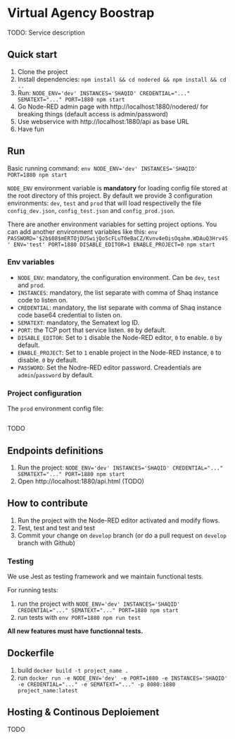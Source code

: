 # Virtual Agency Boostrap

TODO: Service description

## Quick start

1. Clone the project
2. Install dependencies: `npm install && cd nodered && npm install && cd ..`
3. Run: `NODE_ENV='dev' INSTANCES='SHAQID' CREDENTIAL="..." SEMATEXT="..." PORT=1880 npm start`
4. Go Node-RED admin page with http://localhost:1880/nodered/ for breaking things (default access is admin/password)
5. Use webservice with http://localhost:1880/api as base URL
6. Have fun

## Run

Basic running command: `env NODE_ENV='dev' INSTANCES='SHAQID' PORT=1880 npm start`

`NODE_ENV` environment variable is __mandatory__ for loading config file stored at the root directory of this project. By default we provide 3 configuration environments: `dev`, `test` and `prod` that will load respectivelly the file `config_dev.json`, `config_test.json` and `config_prod.json`.

There are another environment variables for setting project options. You can add another environment variables like this: `env PASSWORD='$2b$08$mERTOjDUSwijQo5cFLuT0eBaCZ/Kvnv4eOisOqahm.WDAuQ3Hrv4S' ENV='test' PORT=1880 DISABLE_EDITOR=1 ENABLE_PROJECT=0 npm start`

### Env variables

* `NODE_ENV`: mandatory, the configuration environment. Can be `dev`, `test` and `prod`.
* `INSTANCES`: mandatory, the list separate with comma of Shaq instance code to listen on.
* `CREDENTIAL`: mandatory, the list separate with comma of Shaq instance code base64 credential to listen on.
* `SEMATEXT`: mandatory, the Sematext log ID.
* `PORT`: the TCP port that service listen. `80` by default.
* `DISABLE_EDITOR`: Set to `1` disable the Node-RED editor, `0` to enable. `0` by default.
* `ENABLE_PROJECT`: Set to `1` enable project in the Node-RED instance, `0` to disable. `0` by default.
* `PASSWORD`: Set the Nodre-RED editor password. Creadentials are `admin`/`password` by default.

### Project configuration

The `prod` environment config file:

```json
```

TODO

## Endpoints definitions

1. Run the project: `NODE_ENV='dev' INSTANCES='SHAQID' CREDENTIAL="..." SEMATEXT="..." PORT=1880 npm start`
2. Open http://localhost:1880/api.html (TODO)

## How to contribute

1. Run the project with the Node-RED editor activated and modify flows.
2. Test, test and test and test
3. Commit your change on `develop` branch (or do a pull request on `develop` branch with Github)

### Testing

We use Jest as testing framework and we maintain functional tests.

For running tests:

1. run the project with `NODE_ENV='dev' INSTANCES='SHAQID' CREDENTIAL="..." SEMATEXT="..." PORT=1880 npm start`
2. run tests with `env PORT=1880 npm run test`

__All new features must have functionnal tests.__

## Dockerfile

1. build `docker build -t project_name .`
2. run `docker run -e NODE_ENV='dev' -e PORT=1880 -e INSTANCES='SHAQID' -e CREDENTIAL="..." -e SEMATEXT="..." -p 8080:1880 project_name:latest`

## Hosting & Continous Deploiement

TODO
